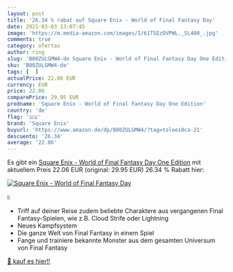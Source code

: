 ```yaml
---
layout: post
title: '26.34 % rabat auf Square Enix - World of Final Fantasy Day'
date: 2021-03-03 13:07:45
image: 'https://m.media-amazon.com/images/I/61TSEzOVPWL._SL400_.jpg'
comments: true
category: ofertas
author: ring
slug: 'B00ZULGMW4-de Square Enix - World of Final Fantasy Day One Edition'
sku: 'B00ZULGMW4-de'
tags: [  ]
actualPrice: 22.06 EUR
currency: EUR
price: 22.06
comparePrice: 29.95 EUR
prodname: 'Square Enix - World of Final Fantasy Day One Edition'
country: 'de'
flag: '🇩🇪'
brand: 'Square Enix'
buyurl: 'https://www.amazon.de/dp/B00ZULGMW4/?tag=tolees0ca-21'
descuento: '26.34'
average: '22.06'
---
```


Es gibt ein [Square Enix - World of Final Fantasy Day One Edition](https://www.amazon.de/dp/B00ZULGMW4/?tag=tolees0ca-21) mit aktuellem Preis 22.06 EUR (original: 29.95 EUR) 26.34 % Rabatt hier:

[![Square Enix - World of Final Fantasy Day](https://m.media-amazon.com/images/I/61TSEzOVPWL._SL400_.jpg)](https://www.amazon.de/dp/B00ZULGMW4/?tag=tolees0ca-21)

ℹ️:

- Triff auf deiner Reise zudem beliebte Charaktere aus vergangenen Final Fantasy-Spielen, wie z.B. Cloud Strife oder Lightning
- Neues Kampfsystem
- Die ganze Welt von Final Fantasy in einem Spiel
- Fange und trainiere bekannte Monster aus dem gesamten Universum von Final Fantasy

[🛒 kauf es hier!!](https://www.amazon.de/dp/B00ZULGMW4/?tag=tolees0ca-21)
